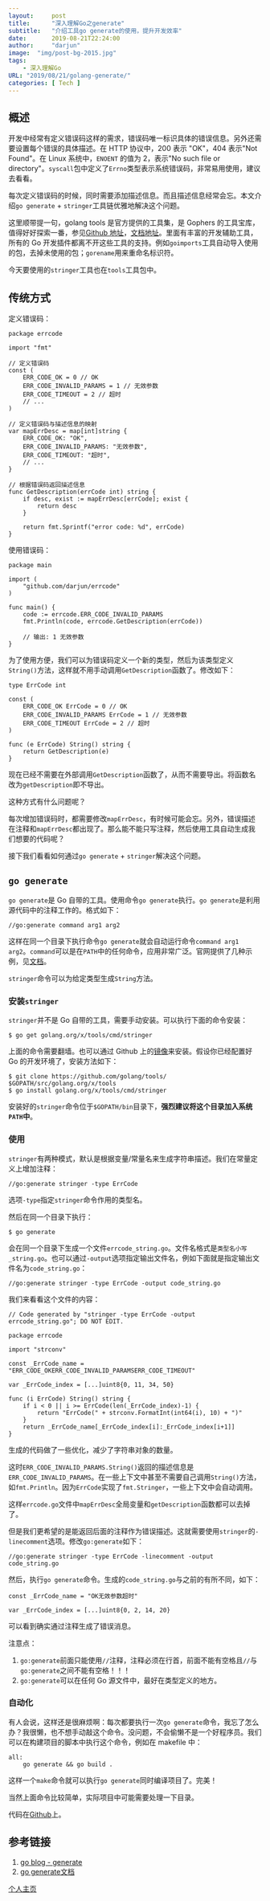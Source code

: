 ```yaml
---
layout:		post
title:		"深入理解Go之generate"
subtitle: 	"介绍工具go generate的使用，提升开发效率"
date:		2019-08-21T22:24:00
author:		"darjun"
image:	"img/post-bg-2015.jpg"
tags:
    - 深入理解Go
URL: "2019/08/21/golang-generate/"
categories: [ Tech ]
---
```


## 概述

开发中经常有定义错误码这样的需求，错误码唯一标识具体的错误信息。另外还需要设置每个错误的具体描述。在 HTTP 协议中，200 表示 "OK"，404 表示"Not Found"。在 Linux 系统中，`ENOENT` 的值为 2，表示"No such file or directory"。`syscall`包中定义了`Errno`类型表示系统错误码，非常易用使用，建议去看看。

每次定义错误码的时候，同时需要添加描述信息。而且描述信息经常会忘。本文介绍`go generate` + `stringer`工具链优雅地解决这个问题。

这里顺带提一句，golang tools 是官方提供的工具集，是 Gophers 的工具宝库，值得好好探索一番，参见[Github 地址](https://github.com/golang/tools/)，[文档地址](https://godoc.org/golang.org/x/tools)。里面有丰富的开发辅助工具，所有的 Go 开发插件都离不开这些工具的支持。例如`goimports`工具自动导入使用的包，去掉未使用的包；`gorename`用来重命名标识符。

今天要使用的`stringer`工具也在`tools`工具包中。

## 传统方式

定义错误码：

```
package errcode

import "fmt"

// 定义错误码
const (
    ERR_CODE_OK = 0 // OK
    ERR_CODE_INVALID_PARAMS = 1 // 无效参数
    ERR_CODE_TIMEOUT = 2 // 超时
    // ...
)

// 定义错误码与描述信息的映射
var mapErrDesc = map[int]string {
    ERR_CODE_OK: "OK",
    ERR_CODE_INVALID_PARAMS: "无效参数",
    ERR_CODE_TIMEOUT: "超时",
    // ...
}

// 根据错误码返回描述信息
func GetDescription(errCode int) string {
    if desc, exist := mapErrDesc[errCode]; exist {
        return desc
    }
    
    return fmt.Sprintf("error code: %d", errCode)
}
```

使用错误码：

```
package main

import (
    "github.com/darjun/errcode"
)

func main() {
    code := errcode.ERR_CODE_INVALID_PARAMS
    fmt.Println(code, errcode.GetDescription(errCode))
    
    // 输出: 1 无效参数
}
```

为了使用方便，我们可以为错误码定义一个新的类型，然后为该类型定义`String()`方法，这样就不用手动调用`GetDescription`函数了。修改如下：

```
type ErrCode int

const (
    ERR_CODE_OK ErrCode = 0 // OK
    ERR_CODE_INVALID_PARAMS ErrCode = 1 // 无效参数
    ERR_CODE_TIMEOUT ErrCode = 2 // 超时
)

func (e ErrCode) String() string {
    return GetDescription(e)
}
```

现在已经不需要在外部调用`GetDescription`函数了，从而不需要导出。将函数名改为`getDescription`即不导出。

这种方式有什么问题呢？

每次增加错误码时，都需要修改`mapErrDesc`，有时候可能会忘。另外，错误描述在注释和`mapErrDesc`都出现了。那么能不能只写注释，然后使用工具自动生成我们想要的代码呢？

接下我们看看如何通过`go generate` + `stringer`解决这个问题。

## `go generate`

`go generate`是 Go 自带的工具。使用命令`go generate`执行。`go generate`是利用源代码中的注释工作的。格式如下：

```
//go:generate command arg1 arg2
```

这样在同一个目录下执行命令`go generate`就会自动运行命令`command arg1 arg2`。`command`可以是在`PATH`中的任何命令，应用非常广泛。官网提供了几种示例，见[文档](https://docs.google.com/document/d/1V03LUfjSADDooDMhe-_K59EgpTEm3V8uvQRuNMAEnjg/edit#heading=h.j6dsjy94dn2q)。

`stringer`命令可以为给定类型生成`String`方法。

### 安装`stringer`

`stringer`并不是 Go 自带的工具，需要手动安装。可以执行下面的命令安装：

```
$ go get golang.org/x/tools/cmd/stringer
```

上面的命令需要翻墙。也可以通过 Github 上的[镜像](https://github.com/golang/tools/)来安装。假设你已经配置好 Go 的开发环境了，安装方法如下：

```
$ git clone https://github.com/golang/tools/ $GOPATH/src/golang.org/x/tools
$ go install golang.org/x/tools/cmd/stringer
```

安装好的`stringer`命令位于`$GOPATH/bin`目录下，**强烈建议将这个目录加入系统`PATH`中**。

### 使用

`stringer`有两种模式，默认是根据变量/常量名来生成字符串描述。我们在常量定义上增加注释：

```
//go:generate stringer -type ErrCode
```

选项`-type`指定`stringer`命令作用的类型名。

然后在同一个目录下执行：

```
$ go generate
```

会在同一个目录下生成一个文件`errcode_string.go`。文件名格式是`类型名小写_string.go`。也可以通过`-output`选项指定输出文件名，例如下面就是指定输出文件名为`code_string.go`：

```
//go:generate stringer -type ErrCode -output code_string.go
```

我们来看看这个文件的内容：

```
// Code generated by "stringer -type ErrCode -output errcode_string.go"; DO NOT EDIT.

package errcode

import "strconv"

const _ErrCode_name = "ERR_CODE_OKERR_CODE_INVALID_PARAMSERR_CODE_TIMEOUT"

var _ErrCode_index = [...]uint8{0, 11, 34, 50}

func (i ErrCode) String() string {
	if i < 0 || i >= ErrCode(len(_ErrCode_index)-1) {
		return "ErrCode(" + strconv.FormatInt(int64(i), 10) + ")"
	}
	return _ErrCode_name[_ErrCode_index[i]:_ErrCode_index[i+1]]
}
```

生成的代码做了一些优化，减少了字符串对象的数量。

这时`ERR_CODE_INVALID_PARAMS.String()`返回的描述信息是`ERR_CODE_INVALID_PARAMS`。在一些上下文中甚至不需要自己调用`String()`方法，如`fmt.Println`。因为`ErrCode`实现了`fmt.Stringer`，一些上下文中会自动调用。

这样`errcode.go`文件中`mapErrDesc`全局变量和`getDescription`函数都可以去掉了。

但是我们更希望的是能返回后面的注释作为错误描述。这就需要使用`stringer`的`-linecomment`选项。修改`go:generate`如下：

```
//go:generate stringer -type ErrCode -linecomment -output code_string.go
```

然后，执行`go generate`命令。生成的`code_string.go`与之前的有所不同，如下：

```
const _ErrCode_name = "OK无效参数超时"

var _ErrCode_index = [...]uint8{0, 2, 14, 20}
```

可以看到确实通过注释生成了错误消息。

注意点：

1. `go:generate`前面只能使用`//`注释，注释必须在行首，前面不能有空格且`//`与`go:generate`之间不能有空格！！！
2. `go:generate`可以在任何 Go 源文件中，最好在类型定义的地方。

### 自动化

有人会说，这样还是很麻烦啊：每次都要执行一次`go generate`命令，我忘了怎么办？我很懒，也不想手动敲这个命令。没问题，不会偷懒不是一个好程序员。我们可以在构建项目的脚本中执行这个命令，例如在 makefile 中：

```
all:
    go generate && go build .
```

这样一个`make`命令就可以执行`go generate`同时编译项目了。完美！

当然上面命令比较简单，实际项目中可能需要处理一下目录。

代码在[Github](https://github.com/darjun/errcode)上。

## 参考链接

1. [go blog - generate](https://blog.golang.org/generate)
2. [go generate文档](https://docs.google.com/document/d/1V03LUfjSADDooDMhe-_K59EgpTEm3V8uvQRuNMAEnjg/edit#heading=h.j6dsjy94dn2q)

[个人主页](https://darjun.github.io)